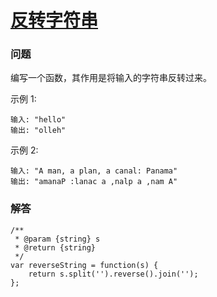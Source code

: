 # [反转字符串](https://leetcode-cn.com/problems/reverse-string)

### 问题

编写一个函数，其作用是将输入的字符串反转过来。

示例 1:

```
输入: "hello"
输出: "olleh"
```
示例 2:

```
输入: "A man, a plan, a canal: Panama"
输出: "amanaP :lanac a ,nalp a ,nam A"
```

### 解答

```
/**
 * @param {string} s
 * @return {string}
 */
var reverseString = function(s) {
    return s.split('').reverse().join('');
};
```